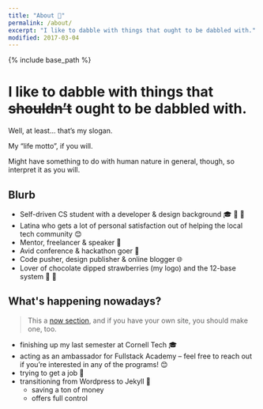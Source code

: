 ```yaml
---
title: "About 👀"
permalink: /about/
excerpt: "I like to dabble with things that ought to be dabbled with."
modified: 2017-03-04
---
```


{% include base_path %}

<h1>I like to dabble with things that <del>shouldn’t</del> ought to be dabbled with.</h1>

Well, at least… that’s my slogan.

My “life motto”, if you will.

Might have something to do with human nature in general, though, so interpret it as you will.

## Blurb

- Self-driven CS student with a developer & design background 🎓 🔨 🎨
- Latina who gets a lot of personal satisfaction out of helping the local tech community 😊
- Mentor, freelancer & speaker 💬
- Avid conference & hackathon goer 🚗
- Code pusher, design publisher & online blogger 🌐
- Lover of chocolate dipped strawberries (my logo) and the 12-base system 🍓 🍫

## What's happening nowadays?

> This a [now section](http://nownownow.com/about), and if you have your own site, you should make one, too.

- finishing up my last semester at Cornell Tech 🎓
- acting as an ambassador for Fullstack Academy – feel free to reach out if you’re interested in any of the programs! 😊
- trying to get a job 🤣
- transitioning from Wordpress to Jekyll 📝
    + saving a ton of money
    + offers full control